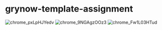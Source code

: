 # grynow-template-assignment
![chrome_pxLpHJYedv](https://user-images.githubusercontent.com/42026221/193393421-8c5769b3-1e82-4c54-8537-d74673cb0b97.png)
![chrome_9NGAgzOOz3](https://user-images.githubusercontent.com/42026221/193393418-ed8a58eb-9017-4bc8-828c-3e8156cd456b.png)
![chrome_Fw1L03HTud](https://user-images.githubusercontent.com/42026221/193393420-6a2fd1bd-d1bd-45f4-a36d-3b456313f1b8.png)

